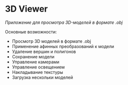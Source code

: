 # 3D Viewer
*Приложение для просмотра 3D-моделей в формате .obj*

Основные возможности:
- Просмотр 3D моделей в формате .obj
- Применение афинных преобразований к модели
- Удаление вершин и полигонов
- Сохранение модели
- Управление камерами
- Управление освещением
- Накладывание текстуры
- Загрузка нескольки моделей
